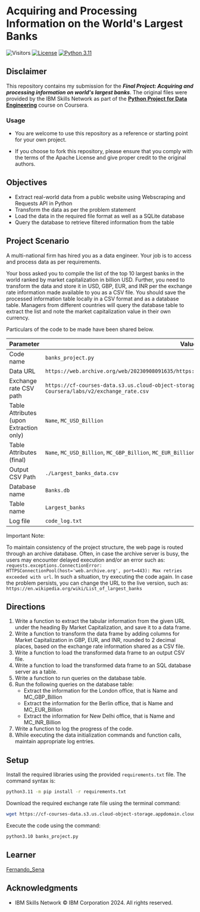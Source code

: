 # Acquiring and Processing Information on the World's Largest Banks

![Visitors](https://api.visitorbadge.io/api/visitors?path=https%3A%2F%2Fgithub.com%2Fpregismond%2Fpython-project-for-data-engineering&label=Visitors&countColor=%230d76a8&style=flat&labelStyle=none)
[![License](https://img.shields.io/badge/License-Apache_2.0-0D76A8?style=flat)](https://opensource.org/licenses/Apache-2.0)
[![Python 3.11](https://img.shields.io/badge/Python-3.11-green.svg)](https://shields.io/)

## Disclaimer

This repository contains my submission for the ***Final Project: Acquiring and processing information on world's largest banks***. The original files were provided by the IBM Skills Network as part of the **[Python Project for Data Engineering](https://www.coursera.org/learn/python-project-for-data-engineering)** course on Coursera.

### Usage

* You are welcome to use this repository as a reference or starting point for your own project.

* If you choose to fork this repository, please ensure that you comply with the terms of the Apache License and give proper credit to the original authors.

## Objectives

* Extract real-world data from a public website using Webscraping and Requests API in Python
* Transform the data as per the problem statement
* Load the data in the required file format as well as a SQLite database
* Query the database to retrieve filtered information from the table

## Project Scenario

A multi-national firm has hired you as a data engineer. Your job is to access and process data as per requirements.

Your boss asked you to compile the list of the top 10 largest banks in the world ranked by market capitalization in billion USD. Further, you need to transform the data and store it in USD, GBP, EUR, and INR per the exchange rate information made available to you as a CSV file. You should save the processed information table locally in a CSV format and as a database table. Managers from different countries will query the database table to extract the list and note the market capitalization value in their own currency.

Particulars of the code to be made have been shared below.

| Parameter                               | Value                                                                                                                             |
| --------------------------------------- | --------------------------------------------------------------------------------------------------------------------------------- |
| Code name                               | `banks_project.py`                                                                                                                |
| Data URL                                | `https://web.archive.org/web/20230908091635/https://en.wikipedia.org/wiki/List_of_largest_banks`                                  |
| Exchange rate CSV path                  | `https://cf-courses-data.s3.us.cloud-object-storage.appdomain.cloud/IBMSkillsNetwork-PY0221EN-Coursera/labs/v2/exchange_rate.csv` |
| Table Attributes (upon Extraction only) | `Name`, `MC_USD_Billion`                                                                                                          |
| Table Attributes (final)                | `Name`, `MC_USD_Billion`, `MC_GBP_Billion`, `MC_EUR_Billion`, `MC_INR_Billion`                                                    |
| Output CSV Path                         | `./Largest_banks_data.csv`                                                                                                        |
| Database name                           | `Banks.db`                                                                                                                        |
| Table name                              | `Largest_banks`                                                                                                                   |
| Log file                                | `code_log.txt`                                                                                                                    |

Important Note:

To maintain consistency of the project structure, the web page is routed through an archive database. Often, in case the archive server is busy, the users may encounter delayed execution and/or an error such as:
`requests.exceptions.ConnectionError: HTTPSConnectionPool(host='web.archive.org', port=443): Max retries exceeded with url`.
In such a situation, try executing the code again. In case the problem persists, you can change the URL to the live version, such as:
`https://en.wikipedia.org/wiki/List_of_largest_banks`

## Directions

1. Write a function to extract the tabular information from the given URL under the heading By Market Capitalization, and save it to a data frame.
1. Write a function to transform the data frame by adding columns for Market Capitalization in GBP, EUR, and INR, rounded to 2 decimal places, based on the exchange rate information shared as a CSV file.
1. Write a function to load the transformed data frame to an output CSV file.
1. Write a function to load the transformed data frame to an SQL database server as a table.
1. Write a function to run queries on the database table.
1. Run the following queries on the database table:
    - Extract the information for the London office, that is Name and MC_GBP_Billion
    - Extract the information for the Berlin office, that is Name and MC_EUR_Billion
    - Extract the information for New Delhi office, that is Name and MC_INR_Billion
1. Write a function to log the progress of the code.
1. While executing the data initialization commands and function calls, maintain appropriate log entries.

## Setup

Install the required libraries using the provided `requirements.txt` file. The command syntax is:

```bash
python3.11 -m pip install -r requirements.txt
```

Download the required exchange rate file using the terminal command:

```bash
wget https://cf-courses-data.s3.us.cloud-object-storage.appdomain.cloud/IBMSkillsNetwork-PY0221EN-Coursera/labs/v2/exchange_rate.csv
```

Execute the code using the command:

```bash
python3.10 banks_project.py
```

## Learner

[Fernando_Sena](https://www.linkedin.com/in/fernandosena0b976824a/)

## Acknowledgments

* IBM Skills Network © IBM Corporation 2024. All rights reserved.
